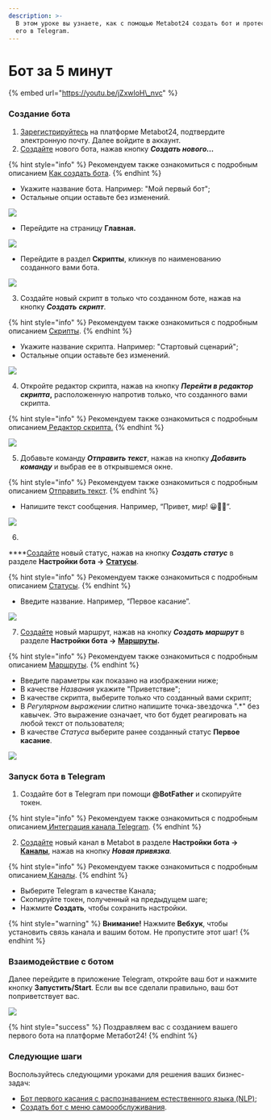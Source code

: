 ```yaml
---
description: >-
  В этом уроке вы узнаете, как с помощью Metabot24 создать бот и протестировать
  его в Telegram.
---
```


# Бот за 5 минут

{% embed url="https://youtu.be/jZxwloH\_nvc" %}

### Создание бота

1. [Зарегистрируйтесь](https://app.metabot24.com/register) на платформе Metabot24, подтвердите электронную почту. Далее войдите в аккаунт.
2. [Создайте](https://app.metabot24.com/bot/create) нового бота, нажав кнопку _**Создать нового...**_

{% hint style="info" %}
 Рекомендуем также ознакомиться с подробным описанием [Как создать бота](https://metarex.gitbook.io/metabot24/nachat-rabotu-s-metabot24/kak-sozdat-bota).
{% endhint %}

* Укажите название бота. Например: "Мой первый бот";
* Остальные опции оставьте без изменений.

![](../.gitbook/assets/image%20%2845%29.png)

* Перейдите на страницу **Главная.**

![](../.gitbook/assets/izobrazhenie%20%28354%29.png)

* Перейдите в раздел **Скрипты**, кликнув по наименованию созданного вами бота.

![](../.gitbook/assets/izobrazhenie%20%2897%29.png)

3. Создайте новый скрипт в только что созданном боте, нажав на кнопку _**Создать** **скрипт**_.

{% hint style="info" %}
Рекомендуем также ознакомиться с подробным описанием [Скрипты](https://metarex.gitbook.io/metabot24/panel-upravleniya-botom/skripty).
{% endhint %}

* Укажите название скрипта. Например: "Стартовый сценарий";
* Остальные опции оставьте без изменений.

![](../.gitbook/assets/image%20%28138%29.png)

4. Откройте редактор скрипта, нажав на кнопку _**Перейти в редактор скрипта**_**,** расположенную напротив только, что созданного вами скрипта.

{% hint style="info" %}
Рекомендуем также ознакомиться с подробным описанием[ Редактор скрипта.](https://metarex.gitbook.io/metabot24/panel-upravleniya-botom/skripty/redaktor-skripta)
{% endhint %}

![](../.gitbook/assets/image%20%28154%29.png)

5. Добавьте команду _**Отправить текст**_, нажав на кнопку _**Добавить команду**_ и выбрав ее в открывшемся окне.

{% hint style="info" %}
Рекомендуем также ознакомиться с подробным описанием [Отправить текст](https://metarex.gitbook.io/metabot24/komandy/otpravit-tekst).
{% endhint %}

* Напишите текст сообщения. Например, “Привет, мир! 😀👋🏻”.

![](../.gitbook/assets/image%20%2819%29.png)

6. ****[Создайте](https://app.metabot24.com/status/create) новый статус, нажав на кнопку _**Создать статус**_ в разделе **Настройки бота -&gt;** [**Статусы**](https://app.metabot24.com/status).

{% hint style="info" %}
Рекомендуем также ознакомиться с подробным описанием [Статусы](https://metarex.gitbook.io/metabot24/panel-upravleniya-botom/statusy).
{% endhint %}

* Введите название. Например, “Первое касание”.

![](../.gitbook/assets/image%20%287%29.png)

7. [Создайте](https://app.metabot24.com/route/create) новый маршрут, нажав на кнопку _**Создать маршрут**_ в разделе **Настройки бота -&gt;** [**Маршруты**](https://app.metabot24.com/route)**.**

{% hint style="info" %}
Рекомендуем также ознакомиться с подробным описанием [Маршруты](https://metarex.gitbook.io/metabot24/panel-upravleniya-botom/marshruty).
{% endhint %}

* Введите параметры как показано на изображении ниже;
* В качестве _Названия_ укажите "Приветствие";
* В качестве скрипта, выберите только что созданный вами скрипт;
* В _Регулярном выражении_ слитно напишите точка-звездочка ".\*" без кавычек. Это выражение означает, что бот будет реагировать на любой текст от пользователя;
* В качестве _Статуса_ выберите ранее созданный статус **Первое касание**.

![](../.gitbook/assets/image%20%28152%29.png)

### Запуск бота в Telegram

1. Создайте бот в Telegram при помощи **@BotFather** и скопируйте токен.

{% hint style="info" %}
Рекомендуем также ознакомиться с подробным описанием[ Интеграция канала Telegram](https://metarex.gitbook.io/metabot24/podklychenie-kanal/telegram).
{% endhint %}

   2. [Создайте](https://app.metabot24.com/bot-channel/create) новый канал в Metabot в разделе **Настройки бота -&gt;** [**Каналы**](https://app.metabot24.com/bot-channel), нажав на кнопку _**Новая привязка**._

{% hint style="info" %}
Рекомендуем также ознакомиться с подробным описанием[ ](https://metarex.gitbook.io/metabot24/podklychenie-kanal/telegram)[Каналы](https://metarex.gitbook.io/metabot24/panel-upravleniya-botom/kanaly).
{% endhint %}

* Выберите Telegram в качестве Канала;
* Скопируйте токен, полученный на предыдущем шаге;
* Нажмите **Создать**, чтобы сохранить настройки.

{% hint style="warning" %}
**Внимание!** Нажмите **Вебхук**, чтобы установить связь канала и вашим ботом. Не пропустите этот шаг!
{% endhint %}

### Взаимодействие с ботом

Далее перейдите в приложение Telegram, откройте ваш бот и нажмите кнопку **Запустить/Start**. Если вы все сделали правильно, ваш бот поприветствует вас.

![](../.gitbook/assets/image%20%28120%29.png)

{% hint style="success" %}
Поздравляем вас с созданием вашего первого бота на платформе Метабот24!
{% endhint %}

### Следующие шаги

Воспользуйтесь следующими уроками для решения ваших бизнес-задач:

* [Бот первого касания с распознаванием естественного языка \(NLP\)](https://metarex.gitbook.io/metabot24/stati/bot-pervogo-kasaniya-s-nlp);
* [Создать бот с меню самоообслуживания](https://metarex.gitbook.io/metabot24/stati/bot-s-menyu-samoobsluzhivaniya).

